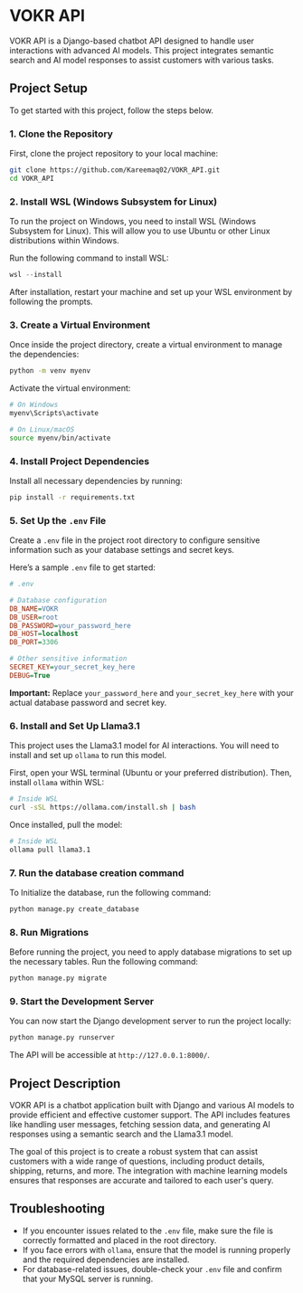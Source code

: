 # VOKR API

VOKR API is a Django-based chatbot API designed to handle user interactions with advanced AI models. This project integrates semantic search and AI model responses to assist customers with various tasks.

## Project Setup

To get started with this project, follow the steps below.

### 1. Clone the Repository

First, clone the project repository to your local machine:

```bash
git clone https://github.com/Kareemaq02/VOKR_API.git
cd VOKR_API
```

### 2. Install WSL (Windows Subsystem for Linux)

To run the project on Windows, you need to install WSL (Windows Subsystem for Linux). This will allow you to use Ubuntu or other Linux distributions within Windows.

Run the following command to install WSL:

```powershell
wsl --install
```

After installation, restart your machine and set up your WSL environment by following the prompts.

### 3. Create a Virtual Environment

Once inside the project directory, create a virtual environment to manage the dependencies:

```bash
python -m venv myenv
```

Activate the virtual environment:

```bash
# On Windows
myenv\Scripts\activate

# On Linux/macOS
source myenv/bin/activate
```

### 4. Install Project Dependencies

Install all necessary dependencies by running:

```bash
pip install -r requirements.txt
```

### 5. Set Up the `.env` File

Create a `.env` file in the project root directory to configure sensitive information such as your database settings and secret keys.

Here’s a sample `.env` file to get started:

```ini
# .env

# Database configuration
DB_NAME=VOKR
DB_USER=root
DB_PASSWORD=your_password_here
DB_HOST=localhost
DB_PORT=3306

# Other sensitive information
SECRET_KEY=your_secret_key_here
DEBUG=True
```

**Important:** Replace `your_password_here` and `your_secret_key_here` with your actual database password and secret key.

### 6. Install and Set Up Llama3.1

This project uses the Llama3.1 model for AI interactions. You will need to install and set up `ollama` to run this model.

First, open your WSL terminal (Ubuntu or your preferred distribution). Then, install `ollama` within WSL:

```bash
# Inside WSL
curl -sSL https://ollama.com/install.sh | bash
```

Once installed, pull the model:

```bash
# Inside WSL
ollama pull llama3.1
```

### 7. Run the database creation command

To Initialize the database, run the following command:

```bash
python manage.py create_database
```

### 8. Run Migrations

Before running the project, you need to apply database migrations to set up the necessary tables. Run the following command:

```bash
python manage.py migrate
```

### 9. Start the Development Server

You can now start the Django development server to run the project locally:

```bash
python manage.py runserver
```

The API will be accessible at `http://127.0.0.1:8000/`.

## Project Description

VOKR API is a chatbot application built with Django and various AI models to provide efficient and effective customer support. The API includes features like handling user messages, fetching session data, and generating AI responses using a semantic search and the Llama3.1 model.

The goal of this project is to create a robust system that can assist customers with a wide range of questions, including product details, shipping, returns, and more. The integration with machine learning models ensures that responses are accurate and tailored to each user's query.

## Troubleshooting

- If you encounter issues related to the `.env` file, make sure the file is correctly formatted and placed in the root directory.
- If you face errors with `ollama`, ensure that the model is running properly and the required dependencies are installed.
- For database-related issues, double-check your `.env` file and confirm that your MySQL server is running.

